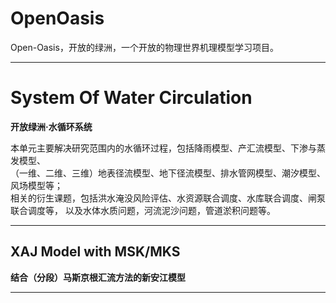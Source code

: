# OpenOasis
Open-Oasis，开放的绿洲，一个开放的物理世界机理模型学习项目。

---------------------------------------------------------------------------

# System Of Water Circulation
**开放绿洲·水循环系统**  

本单元主要解决研究范围内的水循环过程，包括降雨模型、产汇流模型、下渗与蒸发模型、  
（一维、二维、三维）地表径流模型、地下径流模型、排水管网模型、潮汐模型、风场模型等；  
相关的衍生课题，包括洪水淹没风险评估、水资源联合调度、水库联合调度、闸泵联合调度等，
以及水体水质问题，河流泥沙问题，管道淤积问题等。

---------------------------------------------------------------------------

## XAJ Model with MSK/MKS
**结合（分段）马斯京根汇流方法的新安江模型**



---------------------------------------------------------------------------